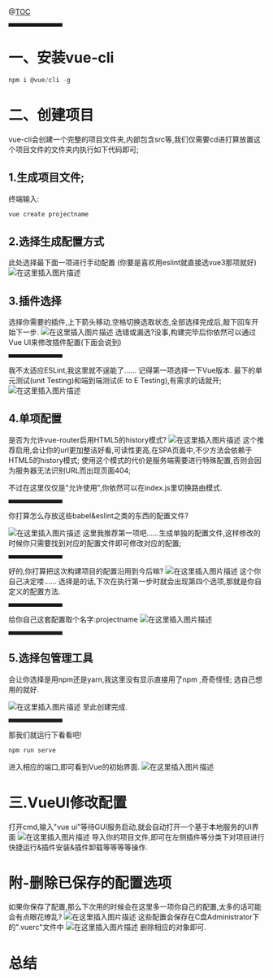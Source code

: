 
@[TOC](目录)

<hr style=" border:solid; width:100px; height:1px;" color=#000000 size=1">

# 一、安装vue-cli

```javascript
npm i @vue/cli -g
```

# 二、创建项目
vue-cli会创建一个完整的项目文件夹,内部包含src等,我们仅需要cd进打算放置这个项目文件的文件夹内执行如下代码即可;
## 1.生成项目文件;
终端输入:
```javascript
vue create projectname
```
## 2.选择生成配置方式
此处选择最下面一项进行手动配置
(你要是喜欢用eslint就直接选vue3那项就好)
![在这里插入图片描述](https://img-blog.csdnimg.cn/20210529124320376.jpg#pic_center)
## 3.插件选择
选择你需要的插件,上下箭头移动,空格切换选取状态,全部选择完成后,敲下回车开始下一步.
![在这里插入图片描述](https://img-blog.csdnimg.cn/20210529125408133.jpg?x-oss-process=image/watermark,type_ZmFuZ3poZW5naGVpdGk,shadow_10,text_aHR0cHM6Ly9ibG9nLmNzZG4ubmV0L3FxXzUyNjk3OTk0,size_16,color_FFFFFF,t_70#pic_center)
选错或漏选?没事,构建完毕后你依然可以通过Vue UI来修改插件配置(下面会说到)
<hr style=" border:solid; width:100px; height:1px;" color=#000000 size=1">

我不太适应ESLint,我这里就不逞能了......
记得第一项选择一下Vue版本.
最下的单元测试(unit Testing)和端到端测试(E to E Testing),有需求的话就开;
![在这里插入图片描述](https://img-blog.csdnimg.cn/20210529130207283.jpg?x-oss-process=image/watermark,type_ZmFuZ3poZW5naGVpdGk,shadow_10,text_aHR0cHM6Ly9ibG9nLmNzZG4ubmV0L3FxXzUyNjk3OTk0,size_16,color_FFFFFF,t_70#pic_center)

## 4.单项配置
是否为允许vue-router启用HTML5的history模式?
![在这里插入图片描述](https://img-blog.csdnimg.cn/20210529130346623.jpg#pic_center)
这个推荐启用,会让你的url更加整洁好看,可读性更高,在SPA页面中,不少方法会依赖于HTML5的history模式;
使用这个模式的代价是服务端需要进行特殊配置,否则会因为服务器无法识别URL而出现页面404;

不过在这里仅仅是"允许使用",你依然可以在index.js里切换路由模式.


<hr style=" border:solid; width:100px; height:1px;" color=#000000 size=1">

你打算怎么存放这些babel&eslint之类的东西的配置文件?

![在这里插入图片描述](https://img-blog.csdnimg.cn/20210529130424897.jpg#pic_center)
这里我推荐第一项吧......生成单独的配置文件,这样修改的时候你只需要找到对应的配置文件即可修改对应的配置;
<hr style=" border:solid; width:100px; height:1px;" color=#000000 size=1">

好的,你打算把这次构建项目的配置沿用到今后嘛?
![在这里插入图片描述](https://img-blog.csdnimg.cn/20210529131018101.jpg#pic_center)
这个你自己决定喽......
选择是的话,下次在执行第一步时就会出现第四个选项,那就是你自定义的配置方法.

<hr style=" border:solid; width:100px; height:1px;" color=#000000 size=1">

给你自己这套配置取个名字:projectname
![在这里插入图片描述](https://img-blog.csdnimg.cn/20210529131742837.jpg#pic_center)
<hr style=" border:solid; width:100px; height:1px;" color=#000000 size=1">

## 5.选择包管理工具
会让你选择是用npm还是yarn,我这里没有显示直接用了npm ,奇奇怪怪;
选自己想用的就好.

![在这里插入图片描述](https://img-blog.csdnimg.cn/20210529132427669.jpg?x-oss-process=image/watermark,type_ZmFuZ3poZW5naGVpdGk,shadow_10,text_aHR0cHM6Ly9ibG9nLmNzZG4ubmV0L3FxXzUyNjk3OTk0,size_16,color_FFFFFF,t_70#pic_center)
至此创建完成.
<hr style=" border:solid; width:100px; height:1px;" color=#000000 size=1">
那我们就运行下看看吧!

```javascript
npm run serve
```
进入相应的端口,即可看到Vue的初始界面.
![在这里插入图片描述](https://img-blog.csdnimg.cn/20210529134512979.jpg?x-oss-process=image/watermark,type_ZmFuZ3poZW5naGVpdGk,shadow_10,text_aHR0cHM6Ly9ibG9nLmNzZG4ubmV0L3FxXzUyNjk3OTk0,size_16,color_FFFFFF,t_70#pic_center)

# 三.VueUI修改配置
打开cmd,输入"vue ui"等待GUI服务启动,就会自动打开一个基于本地服务的UI界面
![在这里插入图片描述](https://img-blog.csdnimg.cn/20210529133654390.jpg#pic_center)
导入你的项目文件,即可在左侧插件等分类下对项目进行快捷运行&插件安装&插件卸载等等等等操作.

# 附-删除已保存的配置选项
如果你保存了配置,那么下次用的时候会在这里多一项你自己的配置,太多的话可能会有点眼花缭乱?
![在这里插入图片描述](https://img-blog.csdnimg.cn/20210529132822468.jpg#pic_center)
这些配置会保存在C盘Administrator下的".vuerc"文件中
![在这里插入图片描述](https://img-blog.csdnimg.cn/20210529133143645.jpg?x-oss-process=image/watermark,type_ZmFuZ3poZW5naGVpdGk,shadow_10,text_aHR0cHM6Ly9ibG9nLmNzZG4ubmV0L3FxXzUyNjk3OTk0,size_16,color_FFFFFF,t_70#pic_center)
删除相应的对象即可.

# 总结

